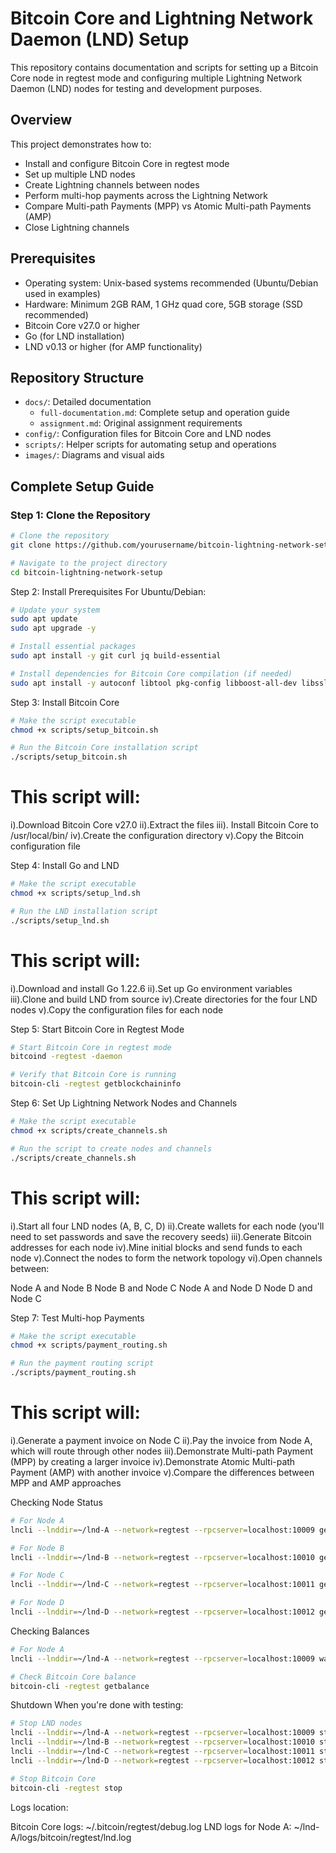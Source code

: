 # Bitcoin Core and Lightning Network Daemon (LND) Setup

This repository contains documentation and scripts for setting up a Bitcoin Core node in regtest mode and configuring multiple Lightning Network Daemon (LND) nodes for testing and development purposes.

## Overview

This project demonstrates how to:
- Install and configure Bitcoin Core in regtest mode
- Set up multiple LND nodes
- Create Lightning channels between nodes
- Perform multi-hop payments across the Lightning Network
- Compare Multi-path Payments (MPP) vs Atomic Multi-path Payments (AMP)
- Close Lightning channels

## Prerequisites

- Operating system: Unix-based systems recommended (Ubuntu/Debian used in examples)
- Hardware: Minimum 2GB RAM, 1 GHz quad core, 5GB storage (SSD recommended)
- Bitcoin Core v27.0 or higher
- Go (for LND installation)
- LND v0.13 or higher (for AMP functionality)

## Repository Structure

- `docs/`: Detailed documentation
  - `full-documentation.md`: Complete setup and operation guide
  - `assignment.md`: Original assignment requirements
- `config/`: Configuration files for Bitcoin Core and LND nodes
- `scripts/`: Helper scripts for automating setup and operations
- `images/`: Diagrams and visual aids

## Complete Setup Guide

### Step 1: Clone the Repository

```bash
# Clone the repository
git clone https://github.com/yourusername/bitcoin-lightning-network-setup.git

# Navigate to the project directory
cd bitcoin-lightning-network-setup
```
Step 2: Install Prerequisites
For Ubuntu/Debian:
 ```bash
# Update your system
sudo apt update
sudo apt upgrade -y

# Install essential packages
sudo apt install -y git curl jq build-essential

# Install dependencies for Bitcoin Core compilation (if needed)
sudo apt install -y autoconf libtool pkg-config libboost-all-dev libssl-dev libevent-dev
 ```

Step 3: Install Bitcoin Core
```bash
# Make the script executable
chmod +x scripts/setup_bitcoin.sh

# Run the Bitcoin Core installation script
./scripts/setup_bitcoin.sh
```
# This script will:
i).Download Bitcoin Core v27.0
ii).Extract the files
iii). Install Bitcoin Core to /usr/local/bin/
iv).Create the configuration directory
v).Copy the Bitcoin configuration file


Step 4: Install Go and LND
```bash
# Make the script executable
chmod +x scripts/setup_lnd.sh

# Run the LND installation script
./scripts/setup_lnd.sh
```

# This script will:
i).Download and install Go 1.22.6
ii).Set up Go environment variables
iii).Clone and build LND from source
iv).Create directories for the four LND nodes
v).Copy the configuration files for each node


Step 5: Start Bitcoin Core in Regtest Mode
```bash
# Start Bitcoin Core in regtest mode
bitcoind -regtest -daemon

# Verify that Bitcoin Core is running
bitcoin-cli -regtest getblockchaininfo

```

Step 6: Set Up Lightning Network Nodes and Channels
```bash
# Make the script executable
chmod +x scripts/create_channels.sh

# Run the script to create nodes and channels
./scripts/create_channels.sh
```


# This script will:

i).Start all four LND nodes (A, B, C, D)
ii).Create wallets for each node (you'll need to set passwords and save the recovery seeds)
iii).Generate Bitcoin addresses for each node
iv).Mine initial blocks and send funds to each node
v).Connect the nodes to form the network topology
vi).Open channels between:

  Node A and Node B
  Node B and Node C
  Node A and Node D
  Node D and Node C


Step 7: Test Multi-hop Payments
```bash
# Make the script executable
chmod +x scripts/payment_routing.sh

# Run the payment routing script
./scripts/payment_routing.sh
```

# This script will:

i).Generate a payment invoice on Node C
ii).Pay the invoice from Node A, which will route through other nodes
iii).Demonstrate Multi-path Payment (MPP) by creating a larger invoice
iv).Demonstrate Atomic Multi-path Payment (AMP) with another invoice
v).Compare the differences between MPP and AMP approaches

Checking Node Status
```bash
# For Node A
lncli --lnddir=~/lnd-A --network=regtest --rpcserver=localhost:10009 getinfo

# For Node B
lncli --lnddir=~/lnd-B --network=regtest --rpcserver=localhost:10010 getinfo

# For Node C
lncli --lnddir=~/lnd-C --network=regtest --rpcserver=localhost:10011 getinfo

# For Node D
lncli --lnddir=~/lnd-D --network=regtest --rpcserver=localhost:10012 getinfo
```

Checking Balances
```bash
# For Node A
lncli --lnddir=~/lnd-A --network=regtest --rpcserver=localhost:10009 walletbalance

# Check Bitcoin Core balance
bitcoin-cli -regtest getbalance

```

Shutdown
When you're done with testing:
```bash
# Stop LND nodes
lncli --lnddir=~/lnd-A --network=regtest --rpcserver=localhost:10009 stop
lncli --lnddir=~/lnd-B --network=regtest --rpcserver=localhost:10010 stop
lncli --lnddir=~/lnd-C --network=regtest --rpcserver=localhost:10011 stop
lncli --lnddir=~/lnd-D --network=regtest --rpcserver=localhost:10012 stop

# Stop Bitcoin Core
bitcoin-cli -regtest stop
```


Logs location:

Bitcoin Core logs: ~/.bitcoin/regtest/debug.log
LND logs for Node A: ~/lnd-A/logs/bitcoin/regtest/lnd.log
